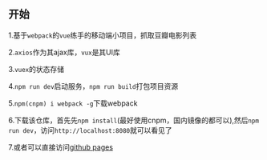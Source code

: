 ## 开始
1.基于`webpack`的`vue`练手的移动端小项目，抓取豆瓣电影列表

2.`axios`作为其ajax库，`vux`是其UI库

3.`vuex`的状态存储

4.`npm run dev`启动服务，`npm run build`打包项目资源

5.`npm(cnpm) i webpack -g`下载webpack

6.下载该仓库，首先先`npm install`(最好使用cnpm，国内镜像的都可以),然后`npm run dev`，访问`http://localhost:8080`就可以看见了

7.或者可以直接访问[github pages](https://yokiyokiyoki.github.io/Douban-vue2/)


